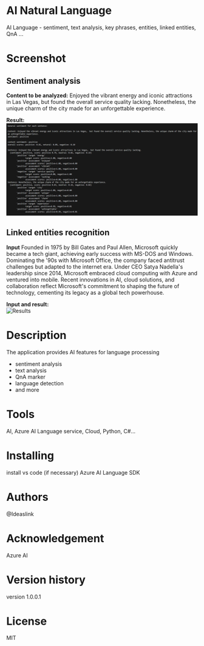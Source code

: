 # AI Natural Language
AI Language - sentiment, text analysis, key phrases, entities, linked entities, QnA ...

# Screenshot
## Sentiment analysis

**Content to be analyzed:**
Enjoyed the vibrant energy and iconic attractions in Las Vegas,  but found the overall service quality lacking. 
Nonetheless, the unique charm of the city made for an unforgettable experience.

__Result:__
![Results](assets/azure_cog_sentiment_result.PNG)

## Linked entities recognition

**Input**
Founded in 1975 by Bill Gates and Paul Allen, Microsoft quickly became a tech giant, achieving early success with 
MS-DOS and Windows. Dominating the '90s with Microsoft Office, the company faced antitrust challenges but adapted 
to the internet era. Under CEO Satya Nadella's leadership since 2014, Microsoft embraced cloud computing with Azure 
and ventured into mobile. Recent innovations in AI, cloud solutions, and collaboration reflect Microsoft's commitment 
to shaping the future of technology, cementing its legacy as a global tech powerhouse.

__Input and result:__<br/>
![Results](assets/linked_entities_result.png)

# Description

The application provides AI features for language processing

- sentiment analysis
- text analysis
- QnA marker
- language detection
- and more

# Tools 

AI, Azure AI Language service, Cloud, Python, C#...

# Installing

install vs code (if necessary)
Azure AI Language SDK

# Authors

@Ideaslink

# Acknowledgement

Azure AI

# Version history
version 1.0.0.1

# License
MIT

